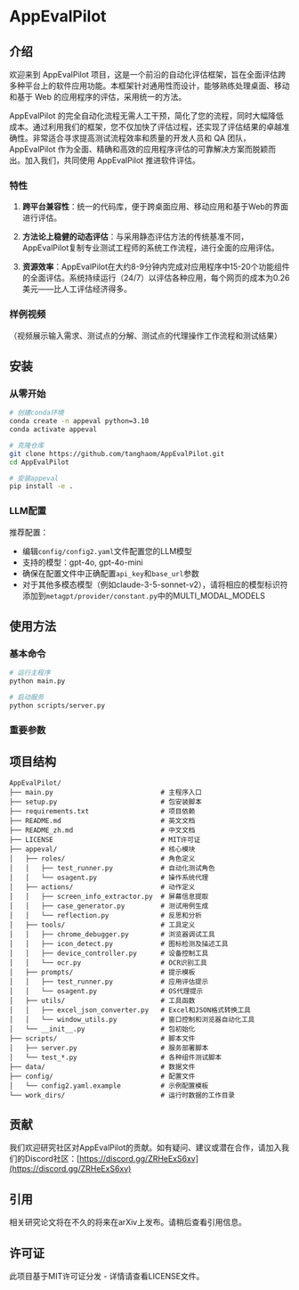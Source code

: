 # AppEvalPilot

## 介绍

欢迎来到 AppEvalPilot 项目，这是一个前沿的自动化评估框架，旨在全面评估跨多种平台上的软件应用功能。本框架针对通用性而设计，能够熟练处理桌面、移动和基于 Web 的应用程序的评估，采用统一的方法。

AppEvalPilot 的完全自动化流程无需人工干预，简化了您的流程，同时大幅降低成本。通过利用我们的框架，您不仅加快了评估过程，还实现了评估结果的卓越准确性。非常适合寻求提高测试流程效率和质量的开发人员和 QA 团队，AppEvalPilot 作为全面、精确和高效的应用程序评估的可靠解决方案而脱颖而出。加入我们，共同使用 AppEvalPilot 推进软件评估。

### 特性

1. **跨平台兼容性**：统一的代码库，便于跨桌面应用、移动应用和基于Web的界面进行评估。
   
2. **方法论上稳健的动态评估**：与采用静态评估方法的传统基准不同，AppEvalPilot复制专业测试工程师的系统工作流程，进行全面的应用评估。
   
3. **资源效率**：AppEvalPilot在大约8-9分钟内完成对应用程序中15-20个功能组件的全面评估。系统持续运行（24/7）以评估各种应用，每个网页的成本为0.26美元——比人工评估经济得多。

### 样例视频

（视频展示输入需求、测试点的分解、测试点的代理操作工作流程和测试结果）

## 安装

### 从零开始

```bash
# 创建conda环境
conda create -n appeval python=3.10
conda activate appeval

# 克隆仓库
git clone https://github.com/tanghaom/AppEvalPilot.git
cd AppEvalPilot

# 安装appeval
pip install -e .
```

### LLM配置

推荐配置：
- 编辑`config/config2.yaml`文件配置您的LLM模型
- 支持的模型：gpt-4o, gpt-4o-mini
- 确保在配置文件中正确配置`api_key`和`base_url`参数
- 对于其他多模态模型（例如claude-3-5-sonnet-v2），请将相应的模型标识符添加到`metagpt/provider/constant.py`中的MULTI_MODAL_MODELS

## 使用方法

### 基本命令

```bash
# 运行主程序
python main.py

# 启动服务
python scripts/server.py
```

### 重要参数


## 项目结构

```
AppEvalPilot/
├── main.py                           # 主程序入口
├── setup.py                          # 包安装脚本
├── requirements.txt                  # 项目依赖
├── README.md                         # 英文文档
├── README_zh.md                      # 中文文档
├── LICENSE                           # MIT许可证
├── appeval/                          # 核心模块
│   ├── roles/                        # 角色定义
│   │   ├── test_runner.py            # 自动化测试角色
│   │   └── osagent.py                # 操作系统代理
│   ├── actions/                      # 动作定义
│   │   ├── screen_info_extractor.py  # 屏幕信息提取
│   │   ├── case_generator.py         # 测试用例生成
│   │   └── reflection.py             # 反思和分析
│   ├── tools/                        # 工具定义
│   │   ├── chrome_debugger.py        # 浏览器调试工具
│   │   ├── icon_detect.py            # 图标检测及描述工具
│   │   ├── device_controller.py      # 设备控制工具
│   │   └── ocr.py                    # OCR识别工具
│   ├── prompts/                      # 提示模板
│   │   ├── test_runner.py            # 应用评估提示
│   │   └── osagent.py                # OS代理提示
│   ├── utils/                        # 工具函数
│   │   ├── excel_json_converter.py   # Excel和JSON格式转换工具
│   │   └── window_utils.py           # 窗口控制和浏览器自动化工具
│   └── __init__.py                   # 包初始化
├── scripts/                          # 脚本文件
│   ├── server.py                     # 服务部署脚本
│   └── test_*.py                     # 各种组件测试脚本
├── data/                             # 数据文件
├── config/                           # 配置文件
│   └── config2.yaml.example          # 示例配置模板
└── work_dirs/                        # 运行时数据的工作目录
```

## 贡献

我们欢迎研究社区对AppEvalPilot的贡献。如有疑问、建议或潜在合作，请加入我们的Discord社区：[https://discord.gg/ZRHeExS6xv](https://discord.gg/ZRHeExS6xv)

## 引用

相关研究论文将在不久的将来在arXiv上发布。请稍后查看引用信息。

## 许可证

此项目基于MIT许可证分发 - 详情请查看LICENSE文件。
